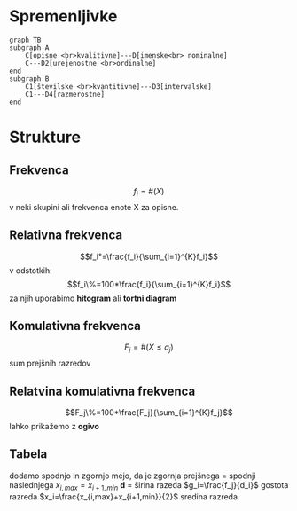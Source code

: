 # Spremenljivke
```mermaid
graph TB
subgraph A
	C[opisne <br>kvalitivne]---D[imenske<br> nominalne]
	C---D2[urejenostne <br>ordinalne]
end
subgraph B
	C1[številske <br>kvantitivne]---D3[intervalske]
	C1---D4[razmerostne]
end
```
# Strukture
## Frekvenca
$$f_i=\#(X)$$ v neki skupini ali frekvenca enote X za opisne.
## Relativna frekvenca
$$f_i°=\frac{f_i}{\sum_{i=1}^{K}f_i}$$
v odstotkih:$$f_i\%=100*\frac{f_i}{\sum_{i=1}^{K}f_i}$$
za njih uporabimo **hitogram** ali **tortni diagram**
## Komulativna frekvenca
$$F_j=\#(X\le a_j)$$ sum prejšnih razredov
## Relatvina komulativna frekvenca
$$F_j\%=100*\frac{F_j}{\sum_{i=1}^{K}f_j}$$
lahko prikažemo z **ogivo**
## Tabela
dodamo spodnjo in zgornjo mejo, da je zgornja prejšnega = spodnji naslednjega
$x_{i,max}=x_{i+1,min}$
**d** = širina razeda
$g_i=\frac{f_j}{d_i}$ gostota razreda
$x_i=\frac{x_{i,max}+x_{i+1,min}}{2}$ sredina razreda
